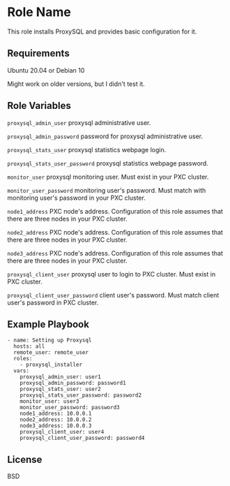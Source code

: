 Role Name
=========

This role installs ProxySQL and provides basic configuration for it.

Requirements
------------

Ubuntu 20.04 or Debian 10

Might work on older versions, but I didn't test it.

Role Variables
--------------

`proxysql_admin_user` proxysql administrative user.

`proxysql_admin_password` password for proxysql administrative user.

`proxysql_stats_user` proxysql statistics webpage login.

`proxysql_stats_user_password` proxysql statistics webpage password.

`monitor_user` proxysql monitoring user. Must exist in your PXC cluster.

`monitor_user_password` monitoring user's password. Must match with monitoring user's password in your PXC cluster.

`node1_address` PXC node's address. Configuration of this role assumes that there are three nodes in your PXC cluster.

`node2_address` PXC node's address. Configuration of this role assumes that there are three nodes in your PXC cluster.

`node3_address` PXC node's address. Configuration of this role assumes that there are three nodes in your PXC cluster.

`proxysql_client_user` proxysql user to login to PXC cluster. Must exist in PXC cluster.

`proxysql_client_user_password` client user's password. Must match client user's password in PXC cluster.

Example Playbook
----------------

```
- name: Setting up Proxysql
  hosts: all
  remote_user: remote_user
  roles:
    - proxysql_installer
  vars:
    proxysql_admin_user: user1
    proxysql_admin_password: password1
    proxysql_stats_user: user2
    proxysql_stats_user_password: password2
    monitor_user: user3
    monitor_user_password: password3
    node1_address: 10.0.0.1
    node2_address: 10.0.0.2
    node3_address: 10.0.0.3
    proxysql_client_user: user4
    proxysql_client_user_password: password4
```

License
-------

BSD

